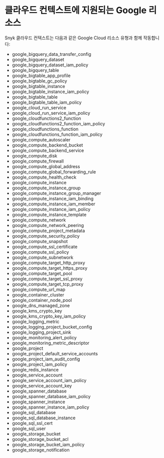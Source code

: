 # 클라우드 컨텍스트에 지원되는 Google 리소스

Snyk 클라우드 컨텍스트는 다음과 같은 Google Cloud 리소스 유형과 함께 작동합니다:

- google\_bigquery\_data\_transfer\_config
- google\_bigquery\_dataset
- google\_bigquery\_dataset\_iam\_policy
- google\_bigquery\_table
- google\_bigtable\_app\_profile
- google\_bigtable\_gc\_policy
- google\_bigtable\_instance
- google\_bigtable\_instance\_iam\_policy
- google\_bigtable\_table
- google\_bigtable\_table\_iam\_policy
- google\_cloud\_run\_service
- google\_cloud\_run\_service\_iam\_policy
- google\_cloudfunctions2\_function
- google\_cloudfunctions2\_function\_iam\_policy
- google\_cloudfunctions\_function
- google\_cloudfunctions\_function\_iam\_policy
- google\_compute\_autoscaler
- google\_compute\_backend\_bucket
- google\_compute\_backend\_service
- google\_compute\_disk
- google\_compute\_firewall
- google\_compute\_global\_address
- google\_compute\_global\_forwarding\_rule
- google\_compute\_health\_check
- google\_compute\_instance
- google\_compute\_instance\_group
- google\_compute\_instance\_group\_manager
- google\_compute\_instance\_iam\_binding
- google\_compute\_instance\_iam\_member
- google\_compute\_instance\_iam\_policy
- google\_compute\_instance\_template
- google\_compute\_network
- google\_compute\_network\_peering
- google\_compute\_project\_metadata
- google\_compute\_security\_policy
- google\_compute\_snapshot
- google\_compute\_ssl\_certificate
- google\_compute\_ssl\_policy
- google\_compute\_subnetwork
- google\_compute\_target\_http\_proxy
- google\_compute\_target\_https\_proxy
- google\_compute\_target\_pool
- google\_compute\_target\_ssl\_proxy
- google\_compute\_target\_tcp\_proxy
- google\_compute\_url\_map
- google\_container\_cluster
- google\_container\_node\_pool
- google\_dns\_managed\_zone
- google\_kms\_crypto\_key
- google\_kms\_crypto\_key\_iam\_policy
- google\_logging\_metric
- google\_logging\_project\_bucket\_config
- google\_logging\_project\_sink
- google\_monitoring\_alert\_policy
- google\_monitoring\_metric\_descriptor
- google\_project
- google\_project\_default\_service\_accounts
- google\_project\_iam\_audit\_config
- google\_project\_iam\_policy
- google\_redis\_instance
- google\_service\_account
- google\_service\_account\_iam\_policy
- google\_service\_account\_key
- google\_spanner\_database
- google\_spanner\_database\_iam\_policy
- google\_spanner\_instance
- google\_spanner\_instance\_iam\_policy
- google\_sql\_database
- google\_sql\_database\_instance
- google\_sql\_ssl\_cert
- google\_sql\_user
- google\_storage\_bucket
- google\_storage\_bucket\_acl
- google\_storage\_bucket\_iam\_policy
- google\_storage\_notification